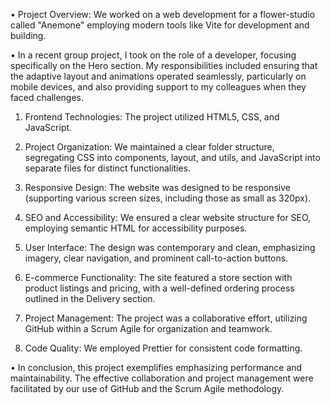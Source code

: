 •   Project Overview: We worked on a web development for a flower-studio called "Anemone" employing modern tools like Vite for development and building.

•   In a recent group project, I took on the role of a developer, focusing specifically on the Hero section. 
My responsibilities included ensuring that the adaptive layout and animations operated seamlessly, particularly 
on mobile devices, and also providing support to my colleagues when they faced challenges.

1. Frontend Technologies:
    The project utilized HTML5, CSS, and JavaScript.

2. Project Organization:
    We maintained a clear folder structure, segregating CSS into components, layout, and utils, and JavaScript into separate files for distinct functionalities.
 
3. Responsive Design:
    The website was designed to be responsive (supporting various screen sizes, including those as small as 320px).

4. SEO and Accessibility:
    We ensured a clear website structure for SEO, employing semantic HTML for accessibility purposes.
 
5. User Interface:
    The design was contemporary and clean, emphasizing imagery, clear navigation, and prominent call-to-action buttons.

6. E-commerce Functionality:
    The site featured a store section with product listings and pricing, with a well-defined ordering process outlined in the Delivery section.

7. Project Management:
    The project was a collaborative effort, utilizing GitHub within a Scrum Agile for organization and teamwork.
 
8. Code Quality:
    We employed Prettier for consistent code formatting.

•   In conclusion, this project exemplifies emphasizing performance and
maintainability. The effective collaboration and project management were facilitated by our 
use of GitHub and the Scrum Agile methodology.

